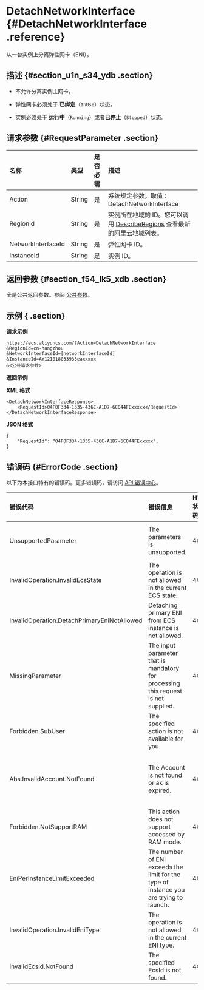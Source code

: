 # DetachNetworkInterface {#DetachNetworkInterface .reference}

从一台实例上分离弹性网卡（ENI）。

## 描述 {#section_u1n_s34_ydb .section}

-   不允许分离实例主网卡。

-   弹性网卡必须处于 **已绑定**（`InUse`）状态。

-   实例必须处于 **运行中**（`Running`）或者**已停止**（`Stopped`）状态。


## 请求参数 {#RequestParameter .section}

|名称|类型|是否必需|描述|
|:-|:-|:---|:-|
|Action|String|是|系统规定参数。取值：DetachNetworkInterface|
|RegionId|String|是|实例所在地域的 ID。您可以调用 [DescribeRegions](intl.zh-CN/API参考/地域/DescribeRegions.md#) 查看最新的阿里云地域列表。|
|NetworkInterfaceId|String|是|弹性网卡 ID。|
|InstanceId|String|是|实例 ID。|

## 返回参数 {#section_f54_lk5_xdb .section}

全是公共返回参数。参阅 [公共参数](intl.zh-CN/API参考/调用方式/公共参数.md#)。

## 示例 { .section}

**请求示例** 

```
https://ecs.aliyuncs.com/?Action=DetachNetworkInterface
&RegionId=cn-hangzhou
&NetworkInterfaceId=[networkInterfaceId]
&InstanceId=AY121018033933eaxxxxx
&<公共请求参数>
```

**返回示例** 

**XML 格式**

```
<DetachNetworkInterfaceResponse>
    <RequestId>04F0F334-1335-436C-A1D7-6C044FExxxxx</RequestId>
</DetachNetworkInterfaceResponse>
```

 **JSON 格式** 

```
{
    "RequestId": "04F0F334-1335-436C-A1D7-6C044FExxxxx",
}
```

## 错误码 {#ErrorCode .section}

以下为本接口特有的错误码。更多错误码，请访问 [API 错误中心](https://error-center.alibabacloud.com/status/product/Ecs)。

|错误代码|错误信息|HTTP 状态码|说明|
|:---|:---|:-------|:-|
|UnsupportedParameter|The parameters is unsupported.|400|该参数不存在，或者不支持该参数。|
|InvalidOperation.InvalidEcsState|The operation is not allowed in the current ECS state.|400|当前 ECS 实例状态不支持该操作。|
|InvalidOperation.DetachPrimaryEniNotAllowed|Detaching primary ENI from ECS instance is not allowed.|400|不允许从 ECS 实例上解绑主网卡。|
|MissingParameter|The input parameter that is mandatory for processing this request is not supplied.|400|缺少必需参数。|
|Forbidden.SubUser|The specified action is not available for you.|403|不允许 RAM 用户执行该操作。|
|Abs.InvalidAccount.NotFound|The Account is not found or ak is expired.|403|您的阿里云账号不存在，或者您的 AccessKey 已经过期。|
|Forbidden.NotSupportRAM|This action does not support accessed by RAM mode.|403|不允许 RAM 用户执行该操作。|
|EniPerInstanceLimitExceeded|The number of ENI exceeds the limit for the type of instance you are trying to launch.|403|弹性网卡的数量超过了指定实例类型允许的最大值|
|InvalidOperation.InvalidEniType|The operation is not allowed in the current ENI type.|403|当前弹性网卡类型不支持该操作。|
|InvalidEcsId.NotFound|The specified EcsId is not found.|404|指定的实例 ID 不存在。|

